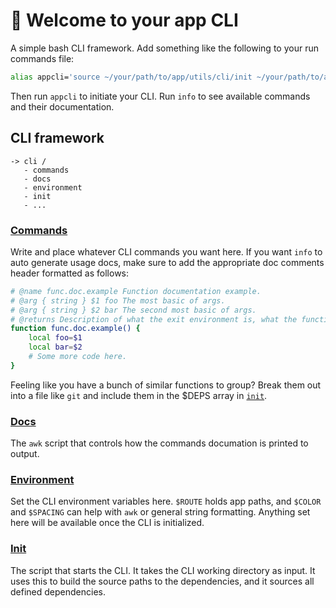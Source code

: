 # 👋 Welcome to your app CLI

A simple bash CLI framework. Add something like the following to your run commands file:

```bash
alias appcli='source ~/your/path/to/app/utils/cli/init ~/your/path/to/app/utils/cli'
```

 Then run `appcli` to initiate your CLI. Run `info` to see available commands and their documentation.

 ## CLI framework

 ```
 -> cli /
    - commands
    - docs
    - environment
    - init
    - ... 
 ```

### [Commands](https://github.com/Michelleeby/omekas-nginx-php-fpm-docker/blob/main/utils/cli/commands)

Write and place whatever CLI commands you want here. If you want `info` to auto generate usage docs, make sure to add the appropriate doc comments header formatted as follows:

```bash
# @name func.doc.example Function documentation example.
# @arg { string } $1 foo The most basic of args.
# @arg { string } $2 bar The second most basic of args.
# @returns Description of what the exit environment is, what the function did.
function func.doc.example() {
    local foo=$1
    local bar=$2
    # Some more code here.
}
```

Feeling like you have a bunch of similar functions to group? Break them out into a file like `git` and include them in the $DEPS array in [`init`](https://github.com/Michelleeby/omekas-nginx-php-fpm-docker/blob/main/utils/cli/init#L4-L9).

### [Docs](https://github.com/Michelleeby/omekas-nginx-php-fpm-docker/blob/main/utils/cli/docs)

The `awk` script that controls how the commands documation is printed to output.

### [Environment](https://github.com/Michelleeby/omekas-nginx-php-fpm-docker/blob/main/utils/cli/environment)

Set the CLI environment variables here. `$ROUTE` holds app paths, and `$COLOR` and `$SPACING` can help with `awk` or general string formatting. Anything set here will be available once the CLI is initialized.

### [Init](https://github.com/Michelleeby/omekas-nginx-php-fpm-docker/blob/main/utils/cli/init)

The script that starts the CLI. It takes the CLI working directory as input. It uses this to build the source paths to the dependencies, and it sources all defined dependencies.